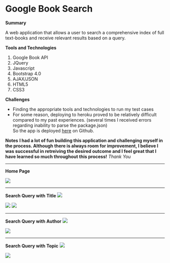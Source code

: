 # Google Book Search

**Summary**

A web application that allows a user to search a comprehensive index of full text-books and receive relevant results based on a query.

**Tools and Technologies**
1. Google Book API
2. JQuery
3. Javascript
4. Bootstrap 4.0
5. AJAX/JSON
5. HTML5
6. CSS3


**Challenges**
- Finding the appropriate tools and technologies to run my test cases
- For some reason, deploying to heroku proved to be relatively difficult compared to my past experiences. (several times I received errors regarding inability to parse the package.json)  
So the app is deployed <a href="https://grandsuccess87.github.io/GoogleBookSearch/">here</a> on Github.

**Notes**
**I had a lot of fun building this application and challenging myself in the process.  Although there is always room for improvement, I believe I was successful in retreiving the desired outcome and I feel great that I have learned so much throughout this process!**
*Thank You* 

<hr>

**Home Page**
<!-- ![Screenshot](images/GBS_Image1.png) -->
<img src="images/GBS_Image1.png">

<hr>

**Search Query with Title**
<img src="images/GBS_Image12.png">

<img src="images/GBS_Image2b.png">

<img src="images/GBS_Image2c.png">


<hr>

**Search Query with Author**
<img src="images/GBS_Image3.png">

<img src="images/GBS_Image3b.png">


<hr>

**Search Query with Topic**
<img src="images/GBS_Image4.png">

<img src="images/GBS_Image4b.png">
